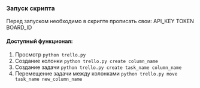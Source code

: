 ### Запуск скрипта

Перед запуском необходимо в скрипте прописать свои:
API_KEY
TOKEN
BOARD_ID

#### Доступный функционал:
1. Просмотр ```python trello.py ```
2. Создание колонки ```python trello.py create column_name```
3. Создание задачи ```python trello.py create task_name column_name```
4. Перемещение задачи между колонками  ```python trello.py move task_name new_column_name```

